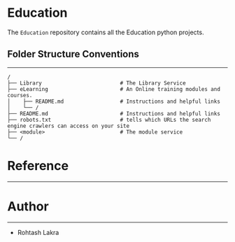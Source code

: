 Education
===

The ```Education``` repository contains all the Education python projects.


## Folder Structure Conventions

---

```
/
├── Library                         # The Library Service
├── eLearning                       # An Online training modules and courses.
│    ├── README.md                  # Instructions and helpful links
│    └── /
├── README.md                       # Instructions and helpful links
├── robots.txt                      # tells which URLs the search engine crawlers can access on your site
├── <module>                        # The module service
└── /
```



# Reference

---


# Author

---

- Rohtash Lakra
